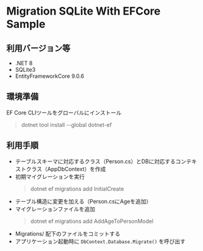 # Migration SQLite With EFCore Sample

## 利用バージョン等

* .NET 8
* SQLite3
* EntityFrameworkCore 9.0.6

## 環境準備

EF Core CLIツールをグローバルにインストール

> dotnet tool install --global dotnet-ef

## 利用手順

* テーブルスキーマに対応するクラス（Person.cs）とDBに対応するコンテキストクラス（AppDbContext）を作成
* 初期マイグレーションを実行
  > dotnet ef migrations add InitialCreate
* テーブル構造に変更を加える（Person.csにAgeを追加）
* マイグレーションファイルを追加
  > dotnet ef migrations add AddAgeToPersonModel
* Migrations/ 配下のファイルをコミットする
* アプリケーション起動時に `DbContext.Database.Migrate()` を呼び出す
